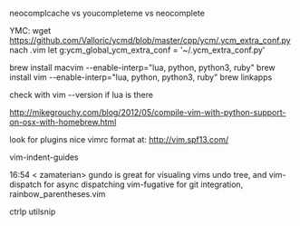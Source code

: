 neocomplcache vs youcompleteme vs neocomplete

YMC:
wget https://github.com/Valloric/ycmd/blob/master/cpp/ycm/.ycm_extra_conf.py
nach .vim
let g:ycm_global_ycm_extra_conf = '~/.ycm_extra_conf.py'

brew install macvim --enable-interp="lua, python, python3, ruby"
brew install vim --enable-interp="lua, python, python3, ruby"
brew linkapps

check with vim --version if lua is there

http://mikegrouchy.com/blog/2012/05/compile-vim-with-python-support-on-osx-with-homebrew.html

look for plugins nice vimrc format at: http://vim.spf13.com/

vim-indent-guides

16:54 < zamaterian> gundo is great for visualing vims undo tree, and
                    vim-dispatch for async dispatching vim-fugative for git
					                    integration, rainbow_parentheses.vim

ctrlp
utilsnip

